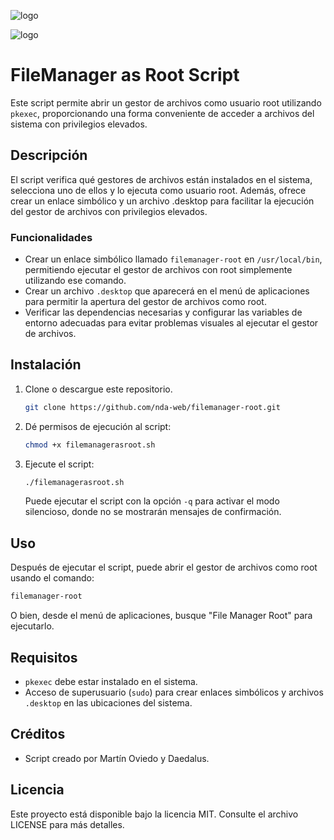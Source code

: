 ![logo](https://github.com/nda-web/filemanager-root/blob/main/Screenshot_20241104_224303.png)

![logo](https://github.com/nda-web/filemanager-root/blob/main/Screenshot_20241104_224332.png)

# FileManager as Root Script

Este script permite abrir un gestor de archivos como usuario root utilizando `pkexec`, proporcionando una forma conveniente de acceder a archivos del sistema con privilegios elevados.

## Descripción

El script verifica qué gestores de archivos están instalados en el sistema, selecciona uno de ellos y lo ejecuta como usuario root. Además, ofrece crear un enlace simbólico y un archivo .desktop para facilitar la ejecución del gestor de archivos con privilegios elevados.

### Funcionalidades
- Crear un enlace simbólico llamado `filemanager-root` en `/usr/local/bin`, permitiendo ejecutar el gestor de archivos con root simplemente utilizando ese comando.
- Crear un archivo `.desktop` que aparecerá en el menú de aplicaciones para permitir la apertura del gestor de archivos como root.
- Verificar las dependencias necesarias y configurar las variables de entorno adecuadas para evitar problemas visuales al ejecutar el gestor de archivos.

## Instalación

1. Clone o descargue este repositorio.
   ```sh
   git clone https://github.com/nda-web/filemanager-root.git
   ```
2. Dé permisos de ejecución al script:
   ```sh
   chmod +x filemanagerasroot.sh
   ```
3. Ejecute el script:
   ```sh
   ./filemanagerasroot.sh
   ```
   Puede ejecutar el script con la opción `-q` para activar el modo silencioso, donde no se mostrarán mensajes de confirmación.

## Uso

Después de ejecutar el script, puede abrir el gestor de archivos como root usando el comando:
```sh
filemanager-root
```
O bien, desde el menú de aplicaciones, busque "File Manager Root" para ejecutarlo.

## Requisitos
- `pkexec` debe estar instalado en el sistema.
- Acceso de superusuario (`sudo`) para crear enlaces simbólicos y archivos `.desktop` en las ubicaciones del sistema.

## Créditos
- Script creado por Martín Oviedo y Daedalus.

## Licencia
Este proyecto está disponible bajo la licencia MIT. Consulte el archivo LICENSE para más detalles.


